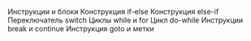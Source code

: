 Инструкции и блоки
Конструкция if-else
Конструкция else-if
Переключатель switch
Циклы while и for
Цикл do-while
Инструкции break и continue
Инструкция goto и метки
